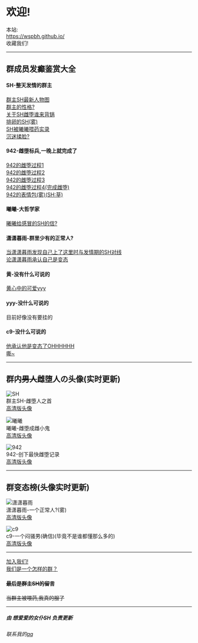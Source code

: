 # 欢迎!  
本站:  
<https://wspbh.github.io/>  
收藏我们!

---

## 群成员发癫鉴赏大全

#### SH-整天发情的群主
[群主SH最新人物图](img/sh/qz.jpg)  
[群主的性格?](img/sh/shxg.jpg)  
[关于SH雌堕谁来背锅](img/sh/shcd.jpg)  
[排卵的SH(雾)](img/sh/shfq-1.jpg)  
[SH被曦曦喂药实录](img/sh/bwydsh.jpg)  
[沉迷揉脸?](img/sh/shrl.jpg)  

#### 942-雌堕标兵,一晚上就完成了
[942的雌堕过程1](img/942/1.jpg)  
[942的雌堕过程2](img/942/2.jpg)  
[942的雌堕过程3](img/942/3.jpg)  
[942的雌堕过程4(完成雌堕)](img/942/4.jpg)  
[942的表情包(雾)(SH:草)](img/942/bqb.jpg)  

#### 曦曦-大哲学家
[曦曦给感冒的SH的信?](img/xx/xxdx.jpg)  

#### 潇潇暮雨-群里少有的正常人?
[当潇潇暮雨发现自己上了这里时与发情期的SH对线](img/xxmy/1.jpg)  
[论潇潇暮雨承认自己是变态](img/xxmy/xxmy.jpg)  

#### 黄-没有什么可说的
[黄心中的可爱yyy](img/huang/yyy.jpg)  

#### yyy-没什么可说的
目前好像没有要挂的  

#### c9-没什么可说的
[他承认他是变态了OHHHHHH](img/c9/c9.jpg)  
[嘶~](img/c9/xwc.jpg)  

---

## 群内~~男人~~雌堕人の头像(实时更新)
![SH](https://tenapi.cn/qqimg/?qq=1769481479)  
群主SH-雌堕人之首  
[高清版头像](http://q.qlogo.cn/headimg_dl?dst_uin=1769481479&spec=640&img_type=jpg)

![曦曦](https://tenapi.cn/qqimg/?qq=2038154919)  
曦曦-雌堕成雌小鬼  
[高清版头像](http://q.qlogo.cn/headimg_dl?dst_uin=2038154919&spec=640&img_type=jpg)  


![942](https://tenapi.cn/qqimg/?qq=270067474)  
942-创下最快雌堕记录  
[高清版头像](http://q.qlogo.cn/headimg_dl?dst_uin=270067474&spec=640&img_type=jpg)  

---

## 群变态榜(头像实时更新)
![潇潇暮雨](https://tenapi.cn/qqimg/?qq=2925747911)  
潇潇暮雨-一个正常人?(雾)  
[高清版头像](http://q.qlogo.cn/headimg_dl?dst_uin=2925747911&spec=640&img_type=jpg)  

![c9](https://tenapi.cn/qqimg/?qq=669439105)  
c9-一个闷骚男(确信)(毕竟不是谁都懂那么多的)  
[高清版头像](http://q.qlogo.cn/headimg_dl?dst_uin=669439105&spec=640&img_type=jpg)  

---

[加入我们!](img/qun/qun.jpg)  
[我们是一个怎样的群？](img/qun/aboutqun.jpg)  

#### ~~最后是群主SH的留言~~  
~~当群主被喂药,我真的服了~~  

---

##### 由 想爱爱的女仆SH 负责更新
###### 联系我的[qq](img/sh/shqq.jpg)

